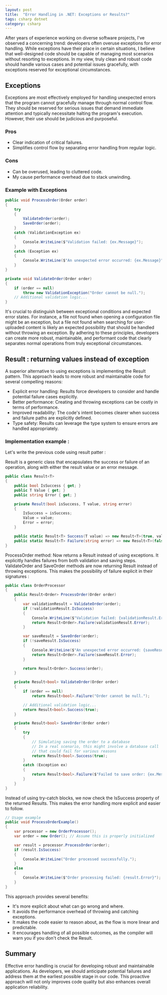 ```yaml
---
layout: post
title:  "Error Handling in .NET: Exceptions or Results?"
tags: csharp dotnet
category: csharp
---
```


After years of experience working on diverse software projects, I've observed a concerning trend: developers often overuse exceptions for error handling. While exceptions have their place in certain situations, I believe that well-designed code should be capable of managing most scenarios without resorting to exceptions. In my view, truly clean and robust code should handle various cases and potential issues gracefully, with exceptions reserved for exceptional circumstances.

## Exceptions

Exceptions are most effectively employed for handling unexpected errors that the program cannot gracefully manage through normal control flow. They should be reserved for serious issues that demand immediate attention and typically necessitate halting the program's execution. However, their use should be judicious and purposeful.

### Pros
- Clear indication of critical failures.
- Simplifies control flow by separating error handling from regular logic.

### Cons
- Can be overused, leading to cluttered code.
- My cause performance overhead due to stack unwinding.

### Example with Exceptions

```csharp
public void ProcessOrder(Order order)
{
    try
    {
        ValidateOrder(order);
        SaveOrder(order);
    }
    catch (ValidationException ex)
    {
        Console.WriteLine($"Validation failed: {ex.Message}");
    }
    catch (Exception ex)
    {
        Console.WriteLine($"An unexpected error occurred: {ex.Message}");
    }
}

private void ValidateOrder(Order order)
{
    if (order == null)
        throw new ValidationException("Order cannot be null.");
    // Additional validation logic...
}
```

It's crucial to distinguish between exceptional conditions and expected error states. For instance, a file not found when opening a configuration file might be an exception, but a file not found when searching for user-uploaded content is likely an expected possibility that should be handled without throwing an exception.
By adhering to these principles, developers can create more robust, maintainable, and performant code that clearly separates normal operations from truly exceptional circumstances.

## Result : returning values instead of exception

A superior alternative to using exceptions is implementing the Result pattern. This approach leads to more robust and maintainable code for several compelling reasons:
- Explicit error handling: Results force developers to consider and handle potential failure cases explicitly.
- Better performance: Creating and throwing exceptions can be costly in terms of performance.
- Improved readability: The code's intent becomes clearer when success and failure paths are explicitly defined.
- Type safety: Results can leverage the type system to ensure errors are handled appropriately.

### Implementation example : 
Let's write the previous code using result patter : 

Result is a generic class that encapsulates the success or failure of an operation, along with either the result value or an error message.
```csharp
public class Result<T>
{
    public bool IsSuccess { get; }
    public T Value { get; }
    public string Error { get; }

    private Result(bool isSuccess, T value, string error)
    {
        IsSuccess = isSuccess;
        Value = value;
        Error = error;
    }

    public static Result<T> Success(T value) => new Result<T>(true, value, null);
    public static Result<T> Failure(string error) => new Result<T>(false, default, error);
}
```

ProcessOrder method: Now returns a Result<Order> instead of using exceptions. It explicitly handles failures from both validation and saving steps.
ValidateOrder and SaveOrder methods are now returning Result<bool> instead of throwing exceptions. This makes the possibility of failure explicit in their signatures :

```csharp
public class OrderProcessor
{
    public Result<Order> ProcessOrder(Order order)
    {
        var validationResult = ValidateOrder(order);
        if (!validationResult.IsSuccess)
        {
            Console.WriteLine($"Validation failed: {validationResult.Error}");
            return Result<Order>.Failure(validationResult.Error);
        }

        var saveResult = SaveOrder(order);
        if (!saveResult.IsSuccess)
        {
            Console.WriteLine($"An unexpected error occurred: {saveResult.Error}");
            return Result<Order>.Failure(saveResult.Error);
        }

        return Result<Order>.Success(order);
    }

    private Result<bool> ValidateOrder(Order order)
    {
        if (order == null)
            return Result<bool>.Failure("Order cannot be null.");

        // Additional validation logic...
        return Result<bool>.Success(true);
    }

    private Result<bool> SaveOrder(Order order)
    {
        try
        {
            // Simulating saving the order to a database
            // In a real scenario, this might involve a database call
            // that could fail for various reasons
            return Result<bool>.Success(true);
        }
        catch (Exception ex)
        {
            return Result<bool>.Failure($"Failed to save order: {ex.Message}");
        }
    }
}

```

Instead of using try-catch blocks, we now check the IsSuccess property of the returned Results. This makes the error handling more explicit and easier to follow.

```csharp
// Usage example
public void ProcessOrderExample()
{
    var processor = new OrderProcessor();
    var order = new Order(); // Assume this is properly initialized

    var result = processor.ProcessOrder(order);
    if (result.IsSuccess)
    {
        Console.WriteLine("Order processed successfully.");
    }
    else
    {
        Console.WriteLine($"Order processing failed: {result.Error}");
    }
}
```

This approach provides several benefits:

- It's more explicit about what can go wrong and where.
- It avoids the performance overhead of throwing and catching exceptions.
- It makes the code easier to reason about, as the flow is more linear and predictable.
- It encourages handling of all possible outcomes, as the compiler will warn you if you don't check the Result.

## Summary 
Effective error handling is crucial for developing robust and maintainable applications. As developers, we should anticipate potential failures and address them at the earliest possible stage in our code. This proactive approach will not only improves code quality but also enhances overall application reliability.
